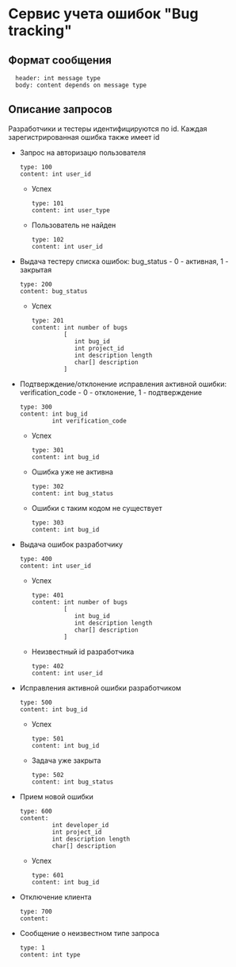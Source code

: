 # Сервис учета ошибок "Bug tracking"

## Формат сообщения

      header: int message type
      body: content depends on message type

## Описание запросов

Разработчики и тестеры идентифицируются по id. Каждая зарегистрированная ошибка также имеет id

- Запрос на авторизацю пользователя

      type: 100
      content: int user_id
 
  - Успех

        type: 101
        content: int user_type
        
  - Пользователь не найден

        type: 102
        content: int user_id

- Выдача тестеру списка ошибок: bug_status - 0 - активная, 1 - закрытая

      type: 200
      content: bug_status

  - Успех
  
        type: 201
        content: int number of bugs
                 [
                    int bug_id
                    int project_id
                    int description length
                    char[] description
                 ]

- Подтверждение/отклонение исправления активной ошибки:  verification_code - 0 - отклонение, 1 - подтверждение

      type: 300
      content: int bug_id
               int verification_code
                 
  - Успех

        type: 301
        content: int bug_id
        
  - Ошибка уже не активна
        
        type: 302
        content: int bug_status
        
  - Ошибки с таким кодом не существует
        
        type: 303
        content: int bug_id

- Выдача ошибок разработчику

      type: 400
      content: int user_id
      
  - Успех

        type: 401
        content: int number of bugs
                 [
                    int bug_id
                    int description length
                    char[] description
                 ]
  - Неизвестный id разработчика
         
        type: 402
        content: int user_id
        
- Исправления активной ошибки разработчиком

      type: 500
      content: int bug_id
                 
  - Успех

        type: 501
        content: int bug_id
        
  - Задача уже закрыта

        type: 502
        content: int bug_status
        
- Прием новой ошибки

      type: 600
      content:
               int developer_id
               int project_id
               int description length
               char[] description
             
  - Успех

        type: 601
        content: int bug_id
        
- Отключение клиента

      type: 700
      content:
     
- Сообщение о неизвестном типе запроса

      type: 1
      content: int type
